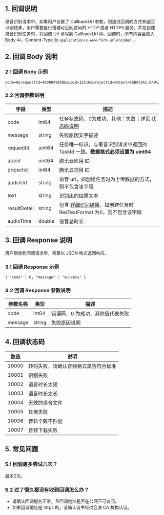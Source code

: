 ## 1. 回调说明
录音识别请求中，如果用户设置了 CallbackUrl 参数，则通过回调的方式来返回识别结果，用户需要自行搭建可公网访问的 HTTP 或者 HTTPS 服务，并在创建录音识别任务时，将回调 Url 填写到 CallbackUrl 中。回调时，所有内容会放入 Body 中。Content-Type 为 `application/x-www-form-urlencoded `。

## 2. 回调 Body 说明
### 2.1 回调 Body 示例
``` 
code=0&requestId=4000048858&appid=12516&projectid=0&text=%5B0%3A1.640%2C0%3A4.600%5D++%E6%88%91%E5%9C%A8%E9%A9%AC%E4%B8%8A%E4%B8%8A%E5%A4%9C%E7%8F%AD%E3%80%82%0A%5B0%3A5.420%2C0%3A7.820%5D++%E6%98%8E%E5%A4%A9%E6%97%A9%E4%B8%8A%E8%AF%B4%E5%93%88%E3%80%82%0A&audioTime=8.420000&message=&resultDetail=
```

### 2.2 回调参数说明

| 字段 | 类型 | 描述 |  
| --- | --- | --- |
| code |  int64 | 任务状态码，0为成功，其他：失败；详见 [状态码说明](#status) |
| message |  string | 失败原因文字描述 |
| requestId |  uint64 | 任务唯一标识，与录音识别请求中返回的 TaskId 一致。**数据格式必须设置为 uint64** |
| appid |  uint64 | 腾讯云应用 ID |
| projectid |  int64 | 腾讯云项目 ID |
| audioUrl |  string | 语音 url，如创建任务时为上传数据的方式，则不包含该字段 |
| text |  string | 识别出的结果文本 |
| resultDetail |  string | 包含 [详细识别结果](http://cloud.tencent.com/document/api/1093/37824#SentenceDetail)，如创建任务时 ResTextFormat 为0，则不包含该字段 |
| audioTime |  double | 语音总时长 |

## 3. 回调 Response 说明
用户侧收到回调请求后，需要以 JSON 格式返回响应。

### 3.1 回调 Response 示例
```
{ "code" : 0, "message" : "success" }
```

### 3.2 回调 Response 参数说明

| 参数名称 | 类型 | 描述 |  
| --- | --- | --- |
| code |  int64 | 错误码，0 为成功，其他值代表失败 |
| message |  string | 失败原因说明 |

[](id:status)
## 4. 回调状态码

| 数值 |  说明 |  
| --- | --- |
| 10000 | 转码失败，请确认音频格式是否符合标准 |
| 10001 | 识别失败 |
| 10002 | 语音时长太短 |
| 10003 | 语音时长太长 |
| 10004 | 无效的语音文件 |
| 10005 | 其他失败 |
| 10006 | 音轨个数不匹配 |
| 10007 | 音频下载失败 |

## 5. 常见问题
### 5.1 回调最多尝试几次？
最多2次。
  
### 5.2 过了很久都没有收到回调怎么办？
- 请确认回调服务正常，且回调地址是否在公网下可访问。
- 如果回调地址是 https 的，请确认证书经过合法 CA 机构认证。

